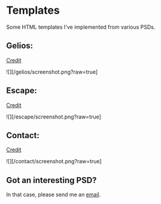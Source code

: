 Templates
=========

Some HTML templates I've implemented from various PSDs.

Gelios:
----------
[Credit](http://www.blazrobar.com/2014/user-submitted-psds/gelios-psd-template/)

![][/gelios/screenshot.png?raw=true]


Escape:
----------
[Credit](http://www.blazrobar.com/2014/user-submitted-psds/escape-one-page-holding-page-psd-design/)

![][/escape/screenshot.png?raw=true]


Contact:
----------
[Credit](http://www.cssjunction.com/freebies/metro-ui-style-contact-form-psd/)

![][/contact/screenshot.png?raw=true]

Got an interesting PSD?
-------------------
In that case, please send me an [email](https://adrianke.com/contact).